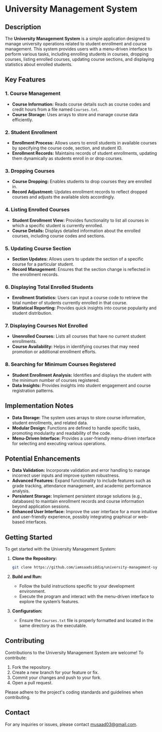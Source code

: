 # University Management System

## Description

The **University Management System** is a simple application designed to manage university operations related to student enrollment and course management. This system provides users with a menu-driven interface to perform various tasks, including enrolling students in courses, dropping courses, listing enrolled courses, updating course sections, and displaying statistics about enrolled students.

## Key Features

### 1. **Course Management**
- **Course Information:** Reads course details such as course codes and credit hours from a file named `Courses.txt`.
- **Course Storage:** Uses arrays to store and manage course data efficiently.

### 2. **Student Enrollment**
- **Enrollment Process:** Allows users to enroll students in available courses by specifying the course code, section, and student ID.
- **Enrollment Records:** Maintains records of student enrollments, updating them dynamically as students enroll in or drop courses.

### 3. **Dropping Courses**
- **Course Dropping:** Enables students to drop courses they are enrolled in.
- **Record Adjustment:** Updates enrollment records to reflect dropped courses and adjusts the available slots accordingly.

### 4. **Listing Enrolled Courses**
- **Student Enrollment View:** Provides functionality to list all courses in which a specific student is currently enrolled.
- **Course Details:** Displays detailed information about the enrolled courses, including course codes and sections.

### 5. **Updating Course Section**
- **Section Updates:** Allows users to update the section of a specific course for a particular student.
- **Record Management:** Ensures that the section change is reflected in the enrollment records.

### 6. **Displaying Total Enrolled Students**
- **Enrollment Statistics:** Users can input a course code to retrieve the total number of students currently enrolled in that course.
- **Statistical Reporting:** Provides quick insights into course popularity and student distribution.

### 7. **Displaying Courses Not Enrolled**
- **Unenrolled Courses:** Lists all courses that have no current student enrollments.
- **Course Availability:** Helps in identifying courses that may need promotion or additional enrollment efforts.

### 8. **Searching for Minimum Courses Registered**
- **Student Enrollment Analysis:** Identifies and displays the student with the minimum number of courses registered.
- **Data Insights:** Provides insights into student engagement and course registration patterns.

## Implementation Notes

- **Data Storage:** The system uses arrays to store course information, student enrollments, and related data.
- **Modular Design:** Functions are defined to handle specific tasks, promoting modularity and readability of the code.
- **Menu-Driven Interface:** Provides a user-friendly menu-driven interface for selecting and executing various operations.

## Potential Enhancements

- **Data Validation:** Incorporate validation and error handling to manage incorrect user inputs and improve system robustness.
- **Advanced Features:** Expand functionality to include features such as grade tracking, attendance management, and academic performance analysis.
- **Persistent Storage:** Implement persistent storage solutions (e.g., databases) to maintain enrollment records and course information beyond application sessions.
- **Enhanced User Interface:** Improve the user interface for a more intuitive and user-friendly experience, possibly integrating graphical or web-based interfaces.

## Getting Started

To get started with the University Management System:

1. **Clone the Repository:**

   ```bash
   git clone https://github.com/iamsaadsiddiq/university-management-system.git
   ```

2. **Build and Run:**

   - Follow the build instructions specific to your development environment.
   - Execute the program and interact with the menu-driven interface to explore the system’s features.

3. **Configuration:**

   - Ensure the `Courses.txt` file is properly formatted and located in the same directory as the executable.

## Contributing

Contributions to the University Management System are welcome! To contribute:

1. Fork the repository.
2. Create a new branch for your feature or fix.
3. Commit your changes and push to your fork.
4. Open a pull request.

Please adhere to the project's coding standards and guidelines when contributing.

## Contact

For any inquiries or issues, please contact [musaad03@gmail.com](mailto:musaad03@gmail.com).
